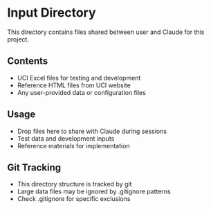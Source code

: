 # Input Directory

This directory contains files shared between user and Claude for this project.

## Contents
- UCI Excel files for testing and development
- Reference HTML files from UCI website
- Any user-provided data or configuration files

## Usage
- Drop files here to share with Claude during sessions
- Test data and development inputs
- Reference materials for implementation

## Git Tracking
- This directory structure is tracked by git
- Large data files may be ignored by .gitignore patterns
- Check .gitignore for specific exclusions